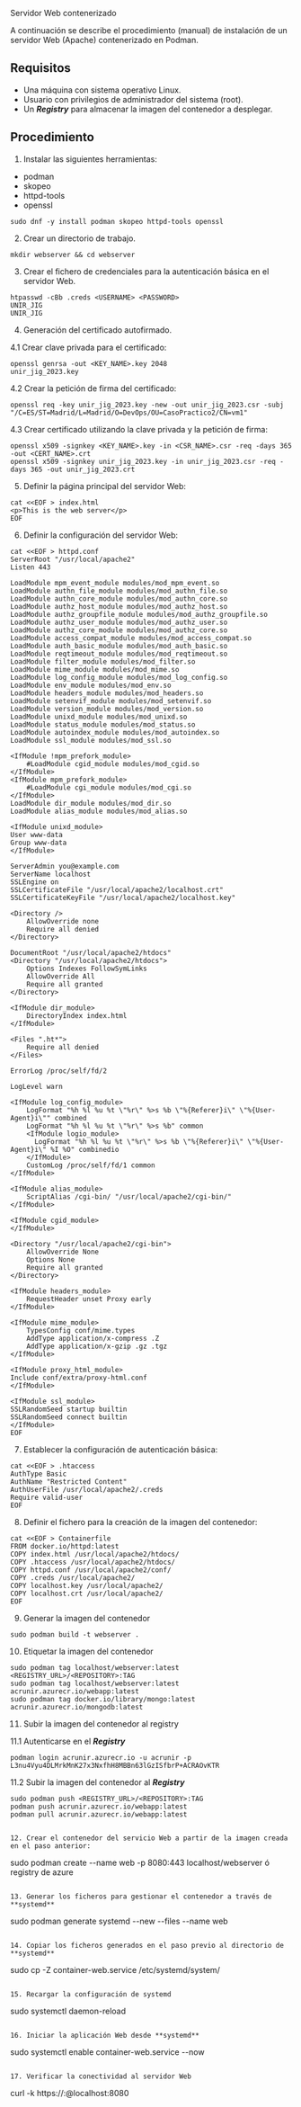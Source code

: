 Servidor Web contenerizado

A continuación se describe el procedimiento (manual) de instalación de un servidor Web (Apache) contenerizado en Podman.

## Requisitos

* Una máquina con sistema operativo Linux.
* Usuario con privilegios de administrador del sistema (root).
* Un ***Registry*** para almacenar la imagen del contenedor a desplegar.

## Procedimiento

1. Instalar las siguientes herramientas:

* podman
* skopeo
* httpd-tools
* openssl

```
sudo dnf -y install podman skopeo httpd-tools openssl
```

2. Crear un directorio de trabajo.

```
mkdir webserver && cd webserver
```

3. Crear el fichero de credenciales para la autenticación básica en el servidor Web.

```
htpasswd -cBb .creds <USERNAME> <PASSWORD>
UNIR_JIG
UNIR_JIG
```

4. Generación del certificado autofirmado.

4.1 Crear clave privada para el certificado:

```
openssl genrsa -out <KEY_NAME>.key 2048
unir_jig_2023.key
```

4.2 Crear la petición de firma del certificado:

```
openssl req -key unir_jig_2023.key -new -out unir_jig_2023.csr -subj "/C=ES/ST=Madrid/L=Madrid/O=DevOps/OU=CasoPractico2/CN=vm1"
```

4.3 Crear certificado utilizando la clave privada y la petición de firma:

```
openssl x509 -signkey <KEY_NAME>.key -in <CSR_NAME>.csr -req -days 365 -out <CERT_NAME>.crt
openssl x509 -signkey unir_jig_2023.key -in unir_jig_2023.csr -req -days 365 -out unir_jig_2023.crt
```

5. Definir la página principal del servidor Web:

```
cat <<EOF > index.html
<p>This is the web server</p>
EOF
```

6. Definir la configuración del servidor Web:

```
cat <<EOF > httpd.conf
ServerRoot "/usr/local/apache2"
Listen 443

LoadModule mpm_event_module modules/mod_mpm_event.so
LoadModule authn_file_module modules/mod_authn_file.so
LoadModule authn_core_module modules/mod_authn_core.so
LoadModule authz_host_module modules/mod_authz_host.so
LoadModule authz_groupfile_module modules/mod_authz_groupfile.so
LoadModule authz_user_module modules/mod_authz_user.so
LoadModule authz_core_module modules/mod_authz_core.so
LoadModule access_compat_module modules/mod_access_compat.so
LoadModule auth_basic_module modules/mod_auth_basic.so
LoadModule reqtimeout_module modules/mod_reqtimeout.so
LoadModule filter_module modules/mod_filter.so
LoadModule mime_module modules/mod_mime.so
LoadModule log_config_module modules/mod_log_config.so
LoadModule env_module modules/mod_env.so
LoadModule headers_module modules/mod_headers.so
LoadModule setenvif_module modules/mod_setenvif.so
LoadModule version_module modules/mod_version.so
LoadModule unixd_module modules/mod_unixd.so
LoadModule status_module modules/mod_status.so
LoadModule autoindex_module modules/mod_autoindex.so
LoadModule ssl_module modules/mod_ssl.so

<IfModule !mpm_prefork_module>
	#LoadModule cgid_module modules/mod_cgid.so
</IfModule>
<IfModule mpm_prefork_module>
	#LoadModule cgi_module modules/mod_cgi.so
</IfModule>
LoadModule dir_module modules/mod_dir.so
LoadModule alias_module modules/mod_alias.so

<IfModule unixd_module>
User www-data
Group www-data
</IfModule>

ServerAdmin you@example.com
ServerName localhost
SSLEngine on
SSLCertificateFile "/usr/local/apache2/localhost.crt"
SSLCertificateKeyFile "/usr/local/apache2/localhost.key"

<Directory />
    AllowOverride none
    Require all denied
</Directory>

DocumentRoot "/usr/local/apache2/htdocs"
<Directory "/usr/local/apache2/htdocs">
    Options Indexes FollowSymLinks
    AllowOverride All
    Require all granted
</Directory>

<IfModule dir_module>
    DirectoryIndex index.html
</IfModule>

<Files ".ht*">
    Require all denied
</Files>

ErrorLog /proc/self/fd/2

LogLevel warn

<IfModule log_config_module>
    LogFormat "%h %l %u %t \"%r\" %>s %b \"%{Referer}i\" \"%{User-Agent}i\"" combined
    LogFormat "%h %l %u %t \"%r\" %>s %b" common
    <IfModule logio_module>
      LogFormat "%h %l %u %t \"%r\" %>s %b \"%{Referer}i\" \"%{User-Agent}i\" %I %O" combinedio
    </IfModule>
    CustomLog /proc/self/fd/1 common
</IfModule>

<IfModule alias_module>
    ScriptAlias /cgi-bin/ "/usr/local/apache2/cgi-bin/"
</IfModule>

<IfModule cgid_module>
</IfModule>

<Directory "/usr/local/apache2/cgi-bin">
    AllowOverride None
    Options None
    Require all granted
</Directory>

<IfModule headers_module>
    RequestHeader unset Proxy early
</IfModule>

<IfModule mime_module>
    TypesConfig conf/mime.types
    AddType application/x-compress .Z
    AddType application/x-gzip .gz .tgz
</IfModule>

<IfModule proxy_html_module>
Include conf/extra/proxy-html.conf
</IfModule>

<IfModule ssl_module>
SSLRandomSeed startup builtin
SSLRandomSeed connect builtin
</IfModule>
EOF
```

7. Establecer la configuración de autenticación básica:

```
cat <<EOF > .htaccess
AuthType Basic
AuthName "Restricted Content"
AuthUserFile /usr/local/apache2/.creds
Require valid-user
EOF
```

8. Definir el fichero para la creación de la imagen del contenedor:

```
cat <<EOF > Containerfile
FROM docker.io/httpd:latest
COPY index.html /usr/local/apache2/htdocs/
COPY .htaccess /usr/local/apache2/htdocs/
COPY httpd.conf /usr/local/apache2/conf/
COPY .creds /usr/local/apache2/
COPY localhost.key /usr/local/apache2/
COPY localhost.crt /usr/local/apache2/
EOF
```

9. Generar la imagen del contenedor

```
sudo podman build -t webserver .
```

10. Etiquetar la imagen del contenedor

```
sudo podman tag localhost/webserver:latest <REGISTRY_URL>/<REPOSITORY>:TAG
sudo podman tag localhost/webserver:latest acrunir.azurecr.io/webapp:latest
sudo podman tag docker.io/library/mongo:latest acrunir.azurecr.io/mongodb:latest

```

11. Subir la imagen del contenedor al registry

11.1 Autenticarse en el ***Registry***

```
podman login acrunir.azurecr.io -u acrunir -p L3nu4Vyu4DLMrkMnK27x3NxfhH8MBBn63lGzISfbrP+ACRAOvKTR
```

11.2 Subir la imagen del contenedor al ***Registry***

```
sudo podman push <REGISTRY_URL>/<REPOSITORY>:TAG
podman push acrunir.azurecr.io/webapp:latest
podman pull acrunir.azurecr.io/webapp:latest


12. Crear el contenedor del servicio Web a partir de la imagen creada en el paso anterior:

```
sudo podman create --name web -p 8080:443 localhost/webserver ó registry de azure
```

13. Generar los ficheros para gestionar el contenedor a través de **systemd**

```
sudo podman generate systemd --new --files --name web
```

14. Copiar los ficheros generados en el paso previo al directorio de **systemd**

```
sudo cp -Z container-web.service /etc/systemd/system/
```

15. Recargar la configuración de systemd

```
sudo systemctl daemon-reload
```

16. Iniciar la aplicación Web desde **systemd**

```
sudo systemctl enable container-web.service --now
```

17. Verificar la conectividad al servidor Web

```
curl -k https://<USERNAME>:<PASSWORD>@localhost:8080
```
